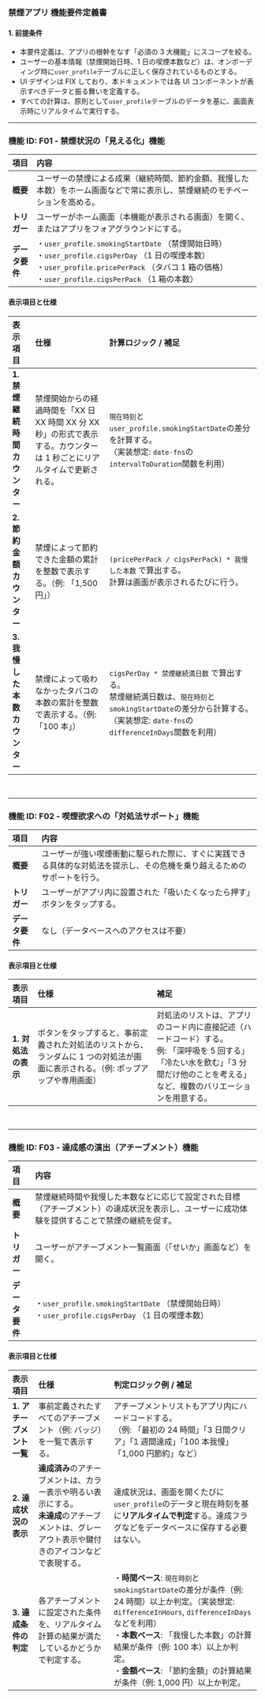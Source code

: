 ### **禁煙アプリ 機能要件定義書**

#### 1. 前提条件

- 本要件定義は、アプリの根幹をなす「必須の 3 大機能」にスコープを絞る。
- ユーザーの基本情報（禁煙開始日時、1 日の喫煙本数など）は、オンボーディング時に`user_profile`テーブルに正しく保存されているものとする。
- UI デザインは FIX しており、本ドキュメントでは各 UI コンポーネントが表示すべきデータと振る舞いを定義する。
- すべての計算は、原則として`user_profile`テーブルのデータを基に、画面表示時にリアルタイムで実行する。

---

### 機能 ID: F01 - 禁煙状況の「見える化」機能

| 項目           | 内容                                                                                                                                                                                                       |
| :------------- | :--------------------------------------------------------------------------------------------------------------------------------------------------------------------------------------------------------- |
| **概要**       | ユーザーの禁煙による成果（継続時間、節約金額、我慢した本数）をホーム画面などで常に表示し、禁煙継続のモチベーションを高める。                                                                               |
| **トリガー**   | ユーザーがホーム画面（本機能が表示される画面）を開く、またはアプリをフォアグラウンドにする。                                                                                                               |
| **データ要件** | ・`user_profile.smokingStartDate` （禁煙開始日時）<br>・`user_profile.cigsPerDay` （1 日の喫煙本数）<br>・`user_profile.pricePerPack` （タバコ 1 箱の価格）<br>・`user_profile.cigsPerPack` （1 箱の本数） |

#### **表示項目と仕様**

| 表示項目                      | 仕様                                                                                                                     | 計算ロジック / 補足                                                                                                                                                      |
| :---------------------------- | :----------------------------------------------------------------------------------------------------------------------- | :----------------------------------------------------------------------------------------------------------------------------------------------------------------------- |
| **1. 禁煙継続時間カウンター** | 禁煙開始からの経過時間を「XX 日 XX 時間 XX 分 XX 秒」の形式で表示する。カウンターは 1 秒ごとにリアルタイムで更新される。 | `現在時刻`と`user_profile.smokingStartDate`の差分を計算する。<br>（実装想定: `date-fns`の`intervalToDuration`関数を利用）                                                |
| **2. 節約金額カウンター**     | 禁煙によって節約できた金額の累計を整数で表示する。（例: 「1,500 円」）                                                   | `(pricePerPack / cigsPerPack) * 我慢した本数` で算出する。<br>計算は画面が表示されるたびに行う。                                                                         |
| **3. 我慢した本数カウンター** | 禁煙によって吸わなかったタバコの本数の累計を整数で表示する。（例: 「100 本」）                                           | `cigsPerDay * 禁煙継続満日数` で算出する。<br>禁煙継続満日数は、`現在時刻`と`smokingStartDate`の差分から計算する。（実装想定: `date-fns`の`differenceInDays`関数を利用） |

<br>

---

### 機能 ID: F02 - 喫煙欲求への「対処法サポート」機能

| 項目           | 内容                                                                                                                     |
| :------------- | :----------------------------------------------------------------------------------------------------------------------- |
| **概要**       | ユーザーが強い喫煙衝動に駆られた際に、すぐに実践できる具体的な対処法を提示し、その危機を乗り越えるためのサポートを行う。 |
| **トリガー**   | ユーザーがアプリ内に設置された「吸いたくなったら押す」ボタンをタップする。                                               |
| **データ要件** | なし（データベースへのアクセスは不要）                                                                                   |

#### **表示項目と仕様**

| 表示項目            | 仕様                                                                                                                              | 補足                                                                                                                                                                                  |
| :------------------ | :-------------------------------------------------------------------------------------------------------------------------------- | :------------------------------------------------------------------------------------------------------------------------------------------------------------------------------------ |
| **1. 対処法の表示** | ボタンをタップすると、事前定義された対処法のリストから、ランダムに 1 つの対処法が画面に表示される。（例: ポップアップや専用画面） | 対処法のリストは、アプリのコード内に直接記述（ハードコード）する。<br>例: 「深呼吸を 5 回する」「冷たい水を飲む」「3 分間だけ他のことを考える」など、複数のバリエーションを用意する。 |

<br>

---

### 機能 ID: F03 - 達成感の演出（アチーブメント）機能

| 項目           | 内容                                                                                                                                           |
| :------------- | :--------------------------------------------------------------------------------------------------------------------------------------------- |
| **概要**       | 禁煙継続時間や我慢した本数などに応じて設定された目標（アチーブメント）の達成状況を表示し、ユーザーに成功体験を提供することで禁煙の継続を促す。 |
| **トリガー**   | ユーザーがアチーブメント一覧画面（「せいか」画面など）を開く。                                                                                 |
| **データ要件** | ・`user_profile.smokingStartDate` （禁煙開始日時）<br>・`user_profile.cigsPerDay` （1 日の喫煙本数）                                           |

#### **表示項目と仕様**

| 表示項目                  | 仕様                                                                                                                                               | 判定ロジック例 / 補足                                                                                                                                                                                                                                                                                                |
| :------------------------ | :------------------------------------------------------------------------------------------------------------------------------------------------- | :------------------------------------------------------------------------------------------------------------------------------------------------------------------------------------------------------------------------------------------------------------------------------------------------------------------- |
| **1. アチーブメント一覧** | 事前定義されたすべてのアチーブメント（例: バッジ）を一覧で表示する。                                                                               | アチーブメントリストもアプリ内にハードコードする。<br>（例: 「最初の 24 時間」「3 日間クリア」「1 週間達成」「100 本我慢」「1,000 円節約」など）                                                                                                                                                                     |
| **2. 達成状況の表示**     | **達成済み**のアチーブメントは、カラー表示や明るい表示にする。<br>**未達成**のアチーブメントは、グレーアウト表示や鍵付きのアイコンなどで表現する。 | 達成状況は、画面を開くたびに`user_profile`のデータと現在時刻を基に**リアルタイムで判定**する。達成フラグなどをデータベースに保存する必要はない。                                                                                                                                                                     |
| **3. 達成条件の判定**     | 各アチーブメントに設定された条件を、リアルタイム計算の結果が満たしているかどうかで判定する。                                                       | ・**時間ベース**: `現在時刻`と`smokingStartDate`の差分が条件（例: 24 時間）以上か判定。（実装想定: `differenceInHours`, `differenceInDays`などを利用）<br>・**本数ベース**: 「我慢した本数」の計算結果が条件（例: 100 本）以上か判定。<br>・**金額ベース**: 「節約金額」の計算結果が条件（例: 1,000 円）以上か判定。 |
